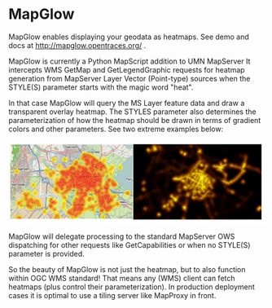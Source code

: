 # MapGlow
MapGlow enables displaying your geodata as heatmaps. See demo and docs at http://mapglow.opentraces.org/ .

MapGlow is currently a Python MapScript addition to UMN MapServer 
It intercepts WMS GetMap and GetLegendGraphic requests for heatmap generation
from MapServer Layer Vector (Point-type) sources when the STYLE(S) parameter starts with the magic word "heat". 

In that case MapGlow will query the MS Layer feature data
and draw a transparent overlay heatmap. The STYLES parameter also determines
the parameterization of how the heatmap should be drawn in terms of gradient colors and other parameters. 
See two extreme examples below:

![Examples MapGlow](doc/media/sample-1.png)

MapGlow will delegate processing to the standard MapServer OWS dispatching
for other requests like GetCapabilities	or when no STYLE(S) parameter is provided.

So the beauty of MapGlow is not just the heatmap, but to also function within OGC WMS standard!
That means any (WMS) client can fetch heatmaps (plus control their parameterization). In production
deployment cases it is optimal to use a tiling server like MapProxy in front.
